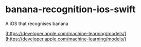 # banana-recognition-ios-swift
A iOS that recognises banana


[https://developer.apple.com/machine-learning/models/](https://developer.apple.com/machine-learning/models/)
